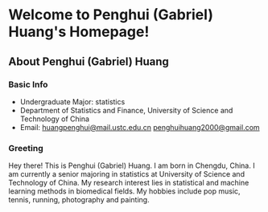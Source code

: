 # Welcome to Penghui (Gabriel) Huang's Homepage!

## About Penghui (Gabriel) Huang

### Basic Info
- Undergraduate Major: statistics
- Department of Statistics and Finance, University of Science and Technology of China
- Email: huangpenghui@mail.ustc.edu.cn  penghuihuang2000@gmail.com

### Greeting
Hey there! This is Penghui (Gabriel) Huang. I am born in Chengdu, China. I am currently a senior majoring in statistics at University of Science and Technology of China. My research interest lies in statistical and machine learning methods in biomedical fields. My hobbies include pop music, tennis, running, photography and painting.


